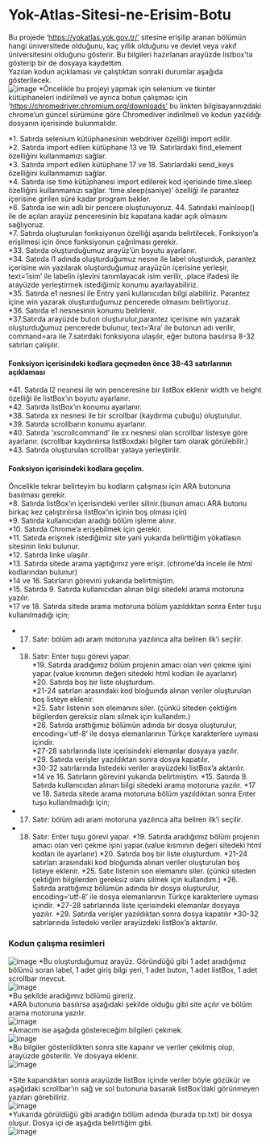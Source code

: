 # Yok-Atlas-Sitesi-ne-Erisim-Botu

Bu projede ‘https://yokatlas.yok.gov.tr/’ sitesine erişilip aranan bölümün hangi üniversitede olduğunu, kaç yıllık olduğunu ve devlet veya vakıf üniversitesini olduğunu gösterir.  Bu bilgileri hazırlanan arayüzde listbox’ta gösterip bir de dosyaya kaydettim.  
Yazılan kodun açıklaması ve çalıştıktan sonraki durumlar aşağıda gösterilecek.  
![image](https://user-images.githubusercontent.com/103186397/173691431-c0375514-d127-47d2-9235-b4e3aa8fc3c0.png)
*Öncelikle bu projeyi yapmak için selenium ve tkinter kütüphaneleri indirilmeli ve ayrıca botun çalışması için ‘https://chromedriver.chromium.org/downloads’ bu linkten bilgisayarınızdaki chrome’un güncel sürümüne göre Chromediver indirilmeli ve kodun yazıldığı dosyanın içerisinde bulunmalıdır.

*1. Satırda selenium kütüphanesinin webdriver özelliği import edilir.  
*2. Satırda import edilen kütüphane 13 ve 19. Satırlardaki find_element özelliğini kullanmamızı sağlar.  
*3. Satırda  import edilen kütüphane 17 ve 18. Satırlardaki send_keys özelliğini kullanmamızı sağlar.  
*4. Satırda ise time kütüphanesi import edilerek kod içerisinde time.sleep özelliğini kullanmamızı sağlar. ‘time.sleep(saniye)’ özelliği ile parantez içerisine girilen süre kadar program bekler.  
*6. Satırda ise win adlı bir pencere oluşturuyoruz. 44. Satırdaki mainloop() ile de açılan arayüz penceresinin biz kapatana kadar açık olmasını sağlıyoruz.  
*7. Satırda oluşturulan fonksiyonun özelliği aşarıda belirtilecek. Fonksiyon’a erişilmesi için önce fonksiyonun çağrılması gerekir.  
*33. Satırda oluşturduğumuz arayüz’ün boyutu ayarlanır.  
*34. Satırda l1 adında oluşturduğumuz nesne ile label oluşturduk, parantez içerisine win yazılarak oluşturduğumuz arayüzün içerisine yerleşir, text=‘isim’ ile labelin işlevini tanımlayacak isim verilir, .place ifadesi ile arayüzde yerleştirmek istediğimiz konumu ayarlayabiliriz.  
*35. Satırda e1 nesnesi ile Entry yani kullanıcıdan bilgi alabiliriz. Parantez içine win yazarak oluşturduğumuz pencerede olmasını belirtiyoruz.  
*36. Satırda e1 nesnesinin konumu belirlenir.  
*37.Satırda arayüzde buton oluşturulur,parantez içerisine win yazarak oluşturduğumuz pencerede bulunur, text=‘Ara’ ile butonun adı verilir, command=ara ile 7.satırdaki fonksiyona ulaşılır, eğer butona basılırsa 8-32 satırları çalışılır.  

#### Fonksiyon içerisindeki kodlara geçmeden önce 38-43 satırlarının açıklaması    
*41. Satırda l2 nesnesi ile win penceresine bir listBox eklenir width ve height özelliği ile listBox’ın boyutu ayarlanır.  
*42. Satırda listBox’ın konumu ayarlanır.  
*38. Satırda xx nesnesi ile bir scrollbar (kaydırma çubuğu) oluşturulur.  
*39. Satırda scrollbarın konumu ayarlanır.  
*40. Satırda ‘xscrollcommand’ ile xx nesnesi olan scrollbar listesye göre ayarlanır. (scrollbar kaydırılırsa listBoxdaki bilgiler tam olarak görülebilir.)  
*43. Satırda oluşturulan scrollbar yataya yerleştirilir.  

#### Fonksiyon içerisindeki kodlara geçelim.  
Öncelikle tekrar belirteyim bu kodların çalışması için ARA butonuna basılması gerekir.  
*8. Satırda listBox’ın içerisindeki veriler silinir.(bunun amacı ARA butonu birkaç kez çalıştırılırsa listBox’ın içinin boş olması için)  
*9. Satırda kullanıcıdan aradığı bölüm işleme alınır.  
*10. Satırda Chrome’a erişebilmek için gerekir.  
*11. Satırda erişmek istediğimiz site yani yukarda belirttiğim yökatlasın sitesinin linki bulunur.  
*12. Satırda linke ulaşılır.  
*13. Satırda sitede arama yaptığımız yere erişir. (chrome’da incele ile html kodlarından bulunur)  
*14 ve 16. Satırların görevini yukarıda belirtmiştim.  
*15. Satırda 9. Satırda kullanıcıdan alınan bilgi sitedeki arama motoruna yazılır.  
*17 ve 18. Satırda sitede arama motoruna bölüm yazıldıktan sonra Enter tuşu kullanılmadığı için;  
- 17. Satır: bölüm adı aram motoruna yazılınca alta beliren ilk’i seçilir.  
- 18. Satır: Enter tuşu görevi yapar.  
*19. Satırda  aradığımız bölüm projenin amacı olan veri çekme işini yapar.(value kısmının değeri sitedeki html kodları ile ayarlanır)  
*20. Satırda boş bir liste oluşturdum.  
*21-24 satırları arasındaki kod bloğuında alınan veriler oluşturulan boş listeye eklenir.  
*25. Satır listenin son elemanını siler. (çünkü siteden çektiğim bilgilerden gereksiz olanı silmek için kullandım.)  
*26. Satırda arattığımız bölümün adında bir dosya oluşturulur, encoding=‘utf-8’ ile dosya elemanlarının Türkçe karakterlere uyması içindir.  
*27-28  satırlarında liste içerisindeki elemanlar dosyaya yazılır.  
*29. Satırda verişler yazıldıktan sonra dosya kapatılır.  
*30-32 satırlarında listedeki veriler arayüzdeki listBox’a aktarılır.  
*14 ve 16. Satırların görevini yukarıda belirtmiştim.
*15. Satırda 9. Satırda kullanıcıdan alınan bilgi sitedeki arama motoruna yazılır.
*17 ve 18. Satırda sitede arama motoruna bölüm yazıldıktan sonra Enter tuşu kullanılmadığı için;
- 17. Satır: bölüm adı aram motoruna yazılınca alta beliren ilk’i seçilir.
- 18. Satır: Enter tuşu görevi yapar.
*19. Satırda  aradığımız bölüm projenin amacı olan veri çekme işini yapar.(value kısmının değeri sitedeki html kodları ile ayarlanır)
*20. Satırda boş bir liste oluşturdum.
*21-24 satırları arasındaki kod bloğuında alınan veriler oluşturulan boş listeye eklenir.
*25. Satır listenin son elemanını siler. (çünkü siteden çektiğim bilgilerden gereksiz olanı silmek için kullandım.)
*26. Satırda arattığımız bölümün adında bir dosya oluşturulur, encoding=‘utf-8’ ile dosya elemanlarının Türkçe karakterlere uyması içindir.
*27-28  satırlarında liste içerisindeki elemanlar dosyaya yazılır.
*29. Satırda verişler yazıldıktan sonra dosya kapatılır
*30-32 satırlarında listedeki veriler arayüzdeki listBox’a aktarılır.  

### Kodun çalışma resimleri

![image](https://user-images.githubusercontent.com/103186397/173692032-2adda52c-3dbf-4506-9c11-3677a89f9dac.png)
*Bu oluşturduğumuz arayüz. Göründüğü gibi 1 adet aradığımız bölümü soran label, 1 adet giriş bilgi yeri, 1 adet buton, 1 adet listBox, 1 adet scrollbar mevcut.    
![image](https://user-images.githubusercontent.com/103186397/173692096-20985956-dc8b-4e9f-812e-20f7b7932e61.png)  
*Bu şekilde aradığımız bölümü gireriz.  
*ARA butonuna basılırsa aşağıdaki şekilde olduğu gibi site açılır ve bölüm arama motoruna yazılır.  
![image](https://user-images.githubusercontent.com/103186397/173692161-a6db51f7-3b9b-453f-b1b3-6e52e4c59e6b.png)  
*Amacım ise aşağıda göstereceğim bilgileri çekmek.  
![image](https://user-images.githubusercontent.com/103186397/173692225-3d721928-390b-40a9-bb6a-97665100fa9d.png)  
*Bu bilgiler gösterildikten sonra site kapanır ve veriler çekilmiş olup, arayüzde gösterilir. Ve dosyaya eklenir.  
![image](https://user-images.githubusercontent.com/103186397/173692267-e7e0effa-7c57-43b1-a099-12a40c68f5cf.png)
  
  *Site kapandıktan sonra arayüzde listBox içinde veriler böyle gözükür ve aşağıdaki scrollbar’ın sağ ve sol butonuna basarak listBox’daki görünmeyen yazıları görebiliriz.  
  ![image](https://user-images.githubusercontent.com/103186397/173692324-5c31b47f-d4d8-4cc7-8427-d52d1168863a.png)  
  *Yukarıda görüldüğü gibi aradığın bölüm adında (burada tıp.txt) bir dosya oluşur. Dosya içi de aşağıda belirttiğim gibi.  
  ![image](https://user-images.githubusercontent.com/103186397/173692389-d28b22fa-449c-4aad-9f7c-95ff4a7823d4.png)  







 
